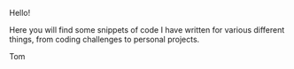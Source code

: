 Hello!

Here you will find some snippets of code I have written for various different things, from coding challenges to personal projects.

Tom
